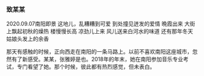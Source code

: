###  致某某
2020.09.07南阳即景
这地儿，乱糟糟到可爱
到处撞见迸发的爱情
晩霞出来
大街上飘起初秋的燥热
楼慢慢长高 凉劲儿上来
风儿送来白河水的味道
还有那年冬天姑娘头发上的余香

那天有感触的时候，正向西走在南阳的一条马路上。以前不喜欢南阳这座城市，忽然有了新感受。某某，张雅婷是也。2018年的年末，她在南阳参加音乐专业考试，专门看望了她。那个时候，彼此都有热烈感觉，但未表白。
